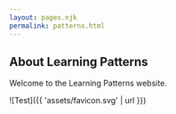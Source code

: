 ```yaml
---
layout: pages.njk
permalink: patterns.html
---
```


## About Learning Patterns

Welcome to the Learning Patterns website. 

![Test]({{ 'assets/favicon.svg' | url }})